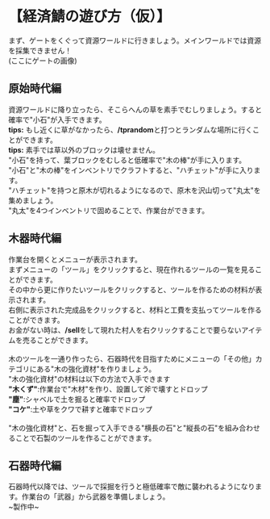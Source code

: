 

# 【経済鯖の遊び方（仮）】
まず、ゲートをくぐって資源ワールドに行きましょう。メインワールドでは資源を採集できません！
</br>
(ここにゲートの画像)


## 原始時代編

資源ワールドに降り立ったら、そこらへんの草を素手でむしりましょう。すると確率で"小石"が入手できます。
</br>
**tips:** もし近くに草がなかったら、**/tprandom**と打つとランダムな場所に行くことができます。
</br>
**tips:** 素手では草以外のブロックは壊せません。
</br>
"小石"を持って、葉ブロックをむしると低確率で"木の棒"が手に入ります。
</br>
"小石"と"木の棒"をインベントリでクラフトすると、"ハチェット"が手に入ります。
</br>
"ハチェット"を持つと原木が切れるようになるので、原木を沢山切って"丸太"を集めましょう。
</br>
"丸太"を4つインベントリで固めることで、作業台ができます。

## 木器時代編

作業台を開くとメニューが表示されます。
</br>
まずメニューの「ツール」をクリックすると、現在作れるツールの一覧を見ることができます。
</br>
その中から更に作りたいツールをクリックすると、ツールを作るための材料が表示されます。
</br>
右側に表示された完成品をクリックすると、材料と工費を支払ってツールを作ることができます。
</br>
お金がない時は、**/sell**をして現れた村人を右クリックすることで要らないアイテムを売ることができます。
</br>
</br>
木のツールを一通り作ったら、石器時代を目指すためにメニューの「その他」カテゴリにある"木の強化資材"を作りましょう。
</br>
"木の強化資材"の材料は以下の方法で入手できます
</br>
**"木くず"**:作業台で"木材"を作り、設置して斧で壊すとドロップ
</br>
**"塵"**:シャベルで土を掘ると確率でドロップ
</br>
**"コケ"**:土や草をクワで耕すと確率でドロップ
</br>
</br>
"木の強化資材"と、石を掘って入手できる"横長の石"と"縦長の石"を組み合わせることで石製のツールを作ることができます。

## 石器時代編

石器時代以降では、ツールで採掘を行うと極低確率で敵に襲われるようになります。作業台の「武器」から武器を準備しましょう。
</br>
~製作中~